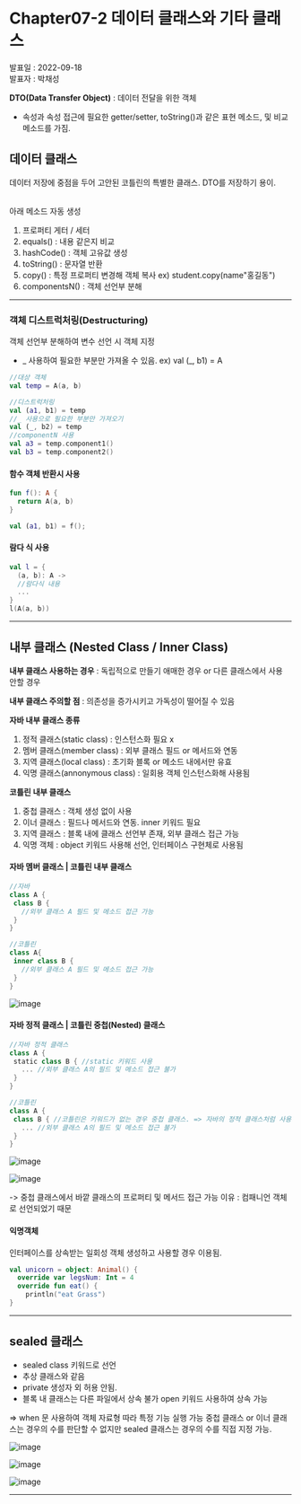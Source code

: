 # Chapter07-2 데이터 클래스와 기타 클래스
발표일 : 2022-09-18 <br>
발표자 : 박채성 <br>

 **DTO(Data Transfer Object)** : 데이터 전달을 위한 객체
  * 속성과 속성 접근에 필요한 getter/setter, toString()과 같은 표현 메소드, 및 비교 메소드를 가짐.

## 데이터 클래스
데이터 저장에 중점을 두어 고안된 코틀린의 특별한 클래스. DTO를 저장하기 용이. <br><br>

아래 메소드 자동 생성
 1. 프로퍼티 게터 / 세터
 2. equals() : 내용 같은지 비교
 3. hashCode() : 객체 고유값 생성
 4. toString() : 문자열 반환
 5. copy() : 특정 프로퍼티 변경해 객체 복사 ex) student.copy(name"홍길동")
 6. componentsN() : 객체 선언부 분해
 
 <hr/>
 
 ### 객체 디스트럭처링(Destructuring) <br>
 객체 선언부 분해하여 변수 선언 시 객체 지정
 * _ 사용하여 필요한 부분만 가져올 수 있음. ex) val (_, b1) = A
 
```kotlin
//대상 객체
val temp = A(a, b)

//디스트럭처링
val (a1, b1) = temp
//_ 사용으로 필요한 부분만 가져오기
val (_, b2) = temp
//componentN 사용
val a3 = temp.component1()
val b3 = temp.component2()
```
 
#### 함수 객체 반환시 사용
```kotlin
fun f(): A {
  return A(a, b)
}

val (a1, b1) = f();
```

#### 람다 식 사용
```kotlin
val l = {
  (a, b): A ->
  //람다식 내용
  ...
}
l(A(a, b))
```

<hr/>

## 내부 클래스 (Nested Class / Inner Class)

**내부 클래스 사용하는 경우** : 독립적으로 만들기 애매한 경우 or 다른 클래스에서 사용 안할 경우

**내부 클래스 주의할 점** : 의존성을 증가시키고 가독성이 떨어질 수 있음 <br>

 **자바 내부 클래스 종류**
 1. 정적 클래스(static class) : 인스턴스화 필요 x
 2. 멤버 클래스(member class) : 외부 클래스 필드 or 메서드와 연동
 3. 지역 클래스(local class) : 초기화 블록 or 메소드 내에서만 유효
 4. 익명 클래스(annonymous class) : 일회용 객체 인스턴스화해 사용됨
 
 **코틀린 내부 클래스**
 1. 중첩 클래스 : 객체 생성 없이 사용
 2. 이너 클래스 : 필드나 메서드와 연동. inner 키워드 필요
 3. 지역 클래스 : 블록 내에 클래스 선언부 존재, 외부 클래스 접근 가능
 4. 익명 객체 : object 키워드 사용해 선언, 인터페이스 구현체로 사용됨
 
 #### 자바 멤버 클래스 | 코틀린 내부 클래스
 ```kotlin
 //자바
 class A {
  class B {
    //외부 클래스 A 필드 및 메소드 접근 가능
  }
 }
 
 //코틀린
 class A{
  inner class B {
    //외부 클래스 A 필드 및 메소드 접근 가능
  }
 }
 ```
 
 
 ![image](https://user-images.githubusercontent.com/53904156/190860415-eeffd4f2-0f3d-4ddf-8232-28dbf2fb1627.png)

 
 #### 자바 정적 클래스 | 코틀린 중첩(Nested) 클래스
 ```kotlin
 //자바 정적 클래스
 class A {
  static class B { //static 키워드 사용
    ... //외부 클래스 A의 필드 및 메소드 접근 불가
  }
 }
 
 //코틀린
 class A {
  class B { //코틀린은 키워드가 없는 경우 중첩 클래스. => 자바의 정적 클래스처럼 사용됨
    ... //외부 클래스 A의 필드 및 메소드 접근 불가
  }
 }
 ```
 
 
 ![image](https://user-images.githubusercontent.com/53904156/190860390-eb0bc3f7-b9f5-4b73-b6dc-2c264e7b482f.png)
 
 ![image](https://user-images.githubusercontent.com/53904156/190860527-e40297da-bda9-4cc5-b450-c5dc307d651b.png)

 -> 중첩 클래스에서 바깥 클래스의 프로퍼티 및 메서드 접근 가능 이유 : 컴패니언 객체로 선언되었기 때문

 #### 익명객체
  인터페이스를 상속받는 일회성 객체 생성하고 사용할 경우 이용됨.
 
```kotlin
val unicorn = object: Animal() {
  override var legsNum: Int = 4
  override fun eat() {
    println("eat Grass")
}
```

<hr / >

## sealed 클래스
 * sealed class 키워드로 선언
 * 추상 클래스와 같음
 * private 생성자 외 허용 안됨.
 * 블록 내 클래스는 다른 파일에서 상속 불가 open 키워드 사용하여 상속 가능

 => when 문 사용하여 객체 자료형 따라 특정 기능 실행 가능 중첩 클래스 or 이너 클래스는 경우의 수를 판단할 수 없지만 sealed 클래스는 경우의 수를 직접 지정 가능.
 
 ![image](https://user-images.githubusercontent.com/53904156/190861399-2252e363-6949-4944-abb8-e0da0f7c3fba.png)


![image](https://user-images.githubusercontent.com/53904156/190861435-6f1bdf5f-30bb-4eea-9a4a-954f6dc53057.png)


![image](https://user-images.githubusercontent.com/53904156/190861490-f0285131-092f-4d61-83b9-7643ee21e8e0.png)


<hr / >
